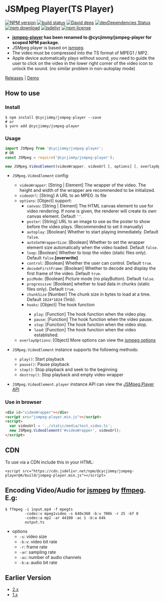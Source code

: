 # JSMpeg Player(TS Player)

[![NPM version][npm-image]][npm-url]
[![build status][travis-image]][travis-url]
[![David deps][david-image]][david-url]
[![devDependencies Status][david-dev-image]][david-dev-url]
[![npm download][download-image]][download-url]
[![jsdelivr][jsdelivr-image]][jsdelivr-url]
[![npm license][license-image]][download-url]

[npm-image]: https://img.shields.io/npm/v/@cycjimmy/jsmpeg-player.svg?style=flat-square
[npm-url]: https://npmjs.org/package/@cycjimmy/jsmpeg-player
[travis-image]: https://img.shields.io/travis/cycjimmy/jsmpeg-player.svg?style=flat-square
[travis-url]: https://travis-ci.org/cycjimmy/jsmpeg-player
[david-image]: https://img.shields.io/david/cycjimmy/jsmpeg-player.svg?style=flat-square
[david-url]: https://david-dm.org/cycjimmy/jsmpeg-player
[david-dev-image]: https://david-dm.org/cycjimmy/jsmpeg-player/dev-status.svg?style=flat-square
[david-dev-url]: https://david-dm.org/cycjimmy/jsmpeg-player?type=dev
[download-image]: https://img.shields.io/npm/dm/@cycjimmy/jsmpeg-player.svg?style=flat-square
[download-url]: https://npmjs.org/package/@cycjimmy/jsmpeg-player
[jsdelivr-image]: https://data.jsdelivr.com/v1/package/npm/@cycjimmy/jsmpeg-player/badge
[jsdelivr-url]: https://www.jsdelivr.com/package/npm/@cycjimmy/jsmpeg-player
[license-image]: https://img.shields.io/npm/l/@cycjimmy/jsmpeg-player.svg?style=flat-square

* **[jsmpeg-player](https://github.com/cycdpo/jsmpeg-player) has been renamed to @cycjimmy/jsmpeg-player for scoped NPM package.**
* JSMpeg player is based on [jsmpeg](https://github.com/phoboslab/jsmpeg).
* The video must be compressed into the TS format of MPEG1 / MP2.
* Apple device automatically plays without sound, you need to guide the user to click on the video in the lower right corner of the video icon to unlock the sound. (no similar problem in non-autoplay mode)

[Releases](https://github.com/cycjimmy/jsmpeg-player/releases) | [Demo](https://cycjimmy.github.io/jsmpeg-player/)

## How to use
### Install
```shell
$ npm install @cycjimmy/jsmpeg-player --save
# or
$ yarn add @cycjimmy/jsmpeg-player
```

### Usage
```javascript
import JSMpeg from '@cycjimmy/jsmpeg-player';
# OR
const JSMpeg = require('@cycjimmy/jsmpeg-player');
```

```javascript
new JSMpeg.VideoElement(videoWrapper, videoUrl [, options] [, overlayOptions])
```

* `JSMpeg.VideoElement` config:
  * `videoWrapper`: [String | Element] The wrapper of the video. The height and width of the wrapper are recommended to be initialized.
  * `videoUrl`: [String] A URL to an MPEG .ts file
  * `options`: [Object] support:
    * `canvas`: [String | Element] The HTML canvas element to use for video rendering. If none is given, the renderer will create its own canvas element. Default `''`.
    * `poster`: [String] URL to an image to use as the poster to show before the video plays. (Recommended to set it manually)
    * `autoplay`: [Boolean] Whether to start playing immediately. Default `false`.
    * `autoSetWrapperSize`: [Boolean] Whether to set the wrapper element size automatically when the video loaded. Default `false`.
    * `loop`: [Boolean] Whether to loop the video (static files only). Default `false`.**[overwrite]**
    * `control`: [Boolean] Whether the user can control. Default `true`.
    * `decodeFirstFrame`: [Boolean] Whether to decode and display the first frame of the video. Default `true`.
    * `picMode`: [Boolean] Picture mode (no playButton). Default `false`.
    * `progressive`: [Boolean] whether to load data in chunks (static files only). Default `true`.
    * `chunkSize` [Number] The chunk size in bytes to load at a time. Default `1024*1024` (1mb).
    * `hooks`: [Object<Function>] The hook function
      * `play`: [Function] The hook function when the video play.
      * `pause`: [Function] The hook function when the video pause.
      * `stop`: [Function] The hook function when the video stop.
      * `load`: [Function] The hook function when the video established.
  * `overlayOptions`: [Object] More options can view the [jsmpeg options](https://github.com/phoboslab/jsmpeg#usage)

* `JSMpeg.VideoElement` instance supports the following methods:
  * `play()`: Start playback
  * `pause()`: Pause playback
  * `stop()`: Stop playback and seek to the beginning
  * `destroy()`: Stop playback and empty video wrapper
* `JSMpeg.VideoElement.player` instance API can view the [JSMpeg.Player API](https://github.com/phoboslab/jsmpeg#jsmpegplayer-api)

### Use in browser
```html
<div id="videoWrapper"></div>
<script src="jsmpeg-player.min.js"></script>
<script>
  var videoUrl = '../static/media/test_video.ts';
  new JSMpeg.VideoElement('#videoWrapper', videoUrl);
</script>
```

## CDN
To use via a CDN include this in your HTML:
```text
<script src="https://cdn.jsdelivr.net/npm/@cycjimmy/jsmpeg-player@4/build/jsmpeg-player.min.js"></script>
```

## Encoding Video/Audio for [jsmpeg](https://github.com/phoboslab/jsmpeg) by [ffmpeg](https://ffmpeg.org/). E.g:
```shell
$ ffmpeg -i input.mp4 -f mpegts
         -codec:v mpeg1video -s 640x360 -b:v 700k -r 25 -bf 0
         -codec:a mp2 -ar 44100 -ac 1 -b:a 64k
         output.ts
```

* options
  * `-s`: video size
  * `-b:v`: video bit rate
  * `-r`: frame rate
  * `-ar`: sampling rate
  * `-ac`: number of audio channels
  * `-b:a`: audio bit rate

## Earlier Version
* [2.x](https://github.com/cycdpo/jsmpeg-player/tree/2.x)
* [1.x](https://github.com/cycdpo/jsmpeg-player/tree/1.x)

